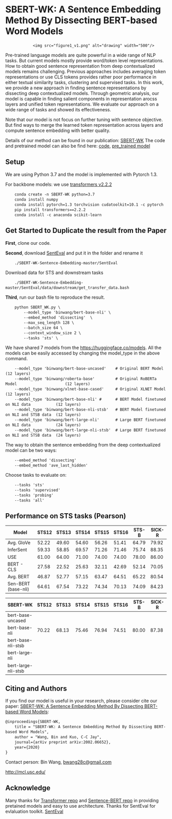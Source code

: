 # SBERT-WK: A Sentence Embedding Method By Dissecting BERT-based Word Models

                <img src="figure1_v1.png" alt="drawing" width="500"/>


Pre-trained language models are quite powerful in a wide range of NLP tasks. But current models mostly provide word/token level representations. How to obtain good sentence representation from deep contextualized models remains challenging. Previous approaches includes averaging token representations or use CLS tokens provides rather poor performance in either textual similarity tasks, clustering and supervised tasks. In this work, we provide a new approach in finding sentence representations by dissecting deep contextualized models. Through geometric analysis, our model is capable in finding salient components in representation arocss layers and unified token representations. We evaluate our approach on a wide range of tasks and showed its effectiveness.

Note that our model is not focus on further tuning with sentence objective. But find ways to merge the learned token representation across layers and compute sentence embedding with better quality.

Details of our method can be found in our publication: [SBERT-WK](https://arxiv.org/abs/2002.06652) The code and pretrained model can also be find here: [code](https://drive.google.com/drive/folders/1ldbNo1paTYHo8wbtfwII-DvXTD6rFSfr?usp=sharing), [pre_trained model](https://drive.google.com/open?id=1zRqluT2-R0VywWKE-HzMK2sOP3sNPhtY)

## Setup
We are using Python 3.7 and the model is implemented with Pytorch 1.3.

For backbone models: we use 
[transformers v2.2.2](https://github.com/huggingface/transformers)

```
    conda create -n SBERT-WK python=3.7
    conda install numpy
    conda install pytorch=1.3 torchvision cudatoolkit=10.1 -c pytorch
    pip install transformers==2.2.2
    conda install -c anaconda scikit-learn
```

## Get Started to Duplicate the result from the Paper

**First**, clone our code.

**Second**, download [SentEval](https://github.com/facebookresearch/SentEval) and put it in the folder and rename it 
```
    ./SBERT-WK-Sentence-Embedding-master/SentEval
```
Download data for STS and downstream tasks
```
    ./SBERT-WK-Sentence-Embedding-master/SentEval/data/downstream/get_transfer_data.bash
```

**Third**, run our bash file to reproduce the result.
```
    python SBERT_WK.py \
        --model_type 'binwang/bert-base-nli' \
        --embed_method 'dissecting'  \
        --max_seq_length 128 \
        --batch_size 64 \
        --context_window_size 2 \
        --tasks 'sts' \
```
We have shared 7 models from the https://huggingface.co/models. All the models can be easily accessed by changing the model_type in the above command.
```
    --model_type 'binwang/bert-base-uncased'    # Original BERT Model                        (12 layers)
    --model_type 'binwang/roberta-base'         # Original RoBERTa Model                     (12 layers)
    --model_type 'binwang/xlnet-base-cased'     # Original XLNET Model                       (12 layers)
    --model_type 'binwang/bert-base-nli' #      # BERT Model finetuned on NLI data           (12 layers)
    --model_type 'binwang/bert-base-nli-stsb'   # BERT Model finetuned on NLI and STSB data  (12 layers)
    --model_type 'binwang/bert-large-nli'       # Large BERT finetuned on NLI data           (24 layers)
    --model_type 'binwang/bert-large-nli-stsb'  # Large BERT finetuned on NLI and STSB data  (24 layers)
```
The way to obtain the sentence embedding from the deep contextualized model can be two ways:
```
    --embed_method 'dissecting'
    --embed_method 'ave_last_hidden'
```
Choose tasks to evaluate on:
```
    --tasks 'sts'
    --tasks 'supervised'
    --tasks 'probing'
    --tasks 'all'
```

## Performance on STS tasks (Pearson)

|    Model        | STS12 | STS13 | STS14 | STS15 | STS16 | STS-B | SICK-R |
|-----------------|-------|-------|-------|-------|-------|-------|--------| 
| Avg. GloVe      | 52.22 | 49.60 | 54.60 | 56.26 | 51.41 | 64.79 | 79.92  | 
| InferSent       | 59.33 | 58.85 | 69.57 | 71.26 | 71.46 | 75.74 | 88.35  |
| USE             | 61.00 | 64.00 | 71.00 | 74.00 | 74.00 | 78.00 | 86.00  |
| BERT - CLS      | 27.58 | 22.52 | 25.63 | 32.11 | 42.69 | 52.14 | 70.05  |
| Avg. BERT       | 46.87 | 52.77 | 57.15 | 63.47 | 64.51 | 65.22 | 80.54  |
| Sen-BERT (base-nli)| 64.61 | 67.54 | 73.22 | 74.34 | 70.13 | 74.09 | 84.23  |

|    **SBERT-WK**    | STS12 | STS13 | STS14 | STS15 | STS16 | STS-B | SICK-R |
|--------------------|-------|-------|-------|-------|-------|-------|--------| 
| bert-base-uncased  |
| bert-base-nli      | 70.22 | 68.13 | 75.46 | 76.94 | 74.51 | 80.00 | 87.38  |
| bert-base-nli-stsb |
| bert-large-nli     |
| bert-large-nli-stsb|


## Citing and Authors
If you find our model is useful in your research, please consider cite our paper: [SBERT-WK: A Sentence Embedding Method By Dissecting BERT-based Word Models](https://arxiv.org/abs/2002.06652):

``` 
@inproceedings{SBERT-WK,
    title = "SBERT-WK: A Sentence Embedding Method By Dissecting BERT-based Word Models",
    author = "Wang, Bin and Kuo, C-C Jay",
    journal={arXiv preprint arXiv:2002.06652},
    year={2020}
}
```

Contact person: Bin Wang, bwang28c@gmail.com

http://mcl.usc.edu/



## Acknowledge

Many thanks for [Transformer repo](https://github.com/huggingface/transformers) and [Sentence-BERT repo](https://github.com/UKPLab/sentence-transformers) in providing pretained models and easy to use architecture.
Thanks for SentEval for evlaluation toolkit. [SentEval](https://github.com/facebookresearch/SentEval)
